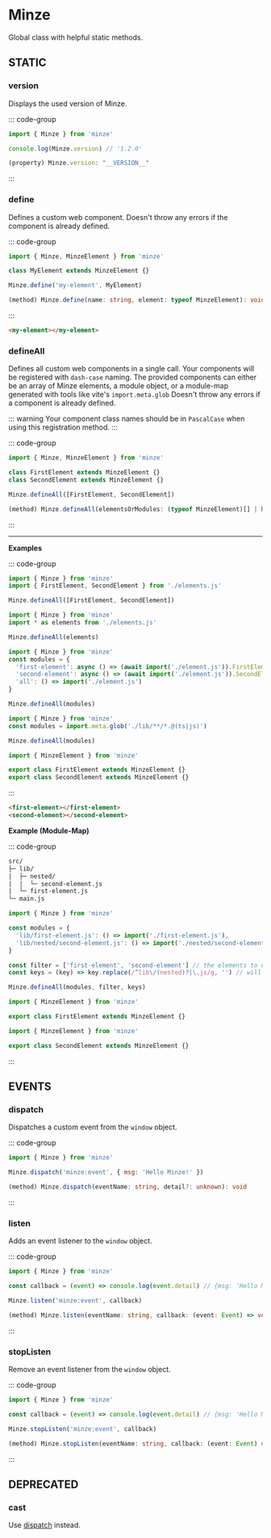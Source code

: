 # Minze

Global class with helpful static methods.

## STATIC

### version <Badge text="^1.0.0" />

Displays the used version of Minze.

::: code-group

```js [Code]
import { Minze } from 'minze'

console.log(Minze.version) // '1.2.0'
```

```ts [Type]
(property) Minze.version: "__VERSION__"
```

:::

### define <Badge text="^1.0.0" />

Defines a custom web component. Doesn't throw any errors if the component is already defined.

::: code-group

```js [Code]
import { Minze, MinzeElement } from 'minze'

class MyElement extends MinzeElement {}

Minze.define('my-element', MyElement)
```

```ts [Type]
(method) Minze.define(name: string, element: typeof MinzeElement): void
```

:::

```html
<my-element></my-element>
```

### defineAll <Badge text="^1.0.0" />

Defines all custom web components in a single call. Your components will be registered with `dash-case` naming. The provided components can either be an array of Minze elements, a module object, or a module-map generated with tools like vite's `import.meta.glob` Doesn't throw any errors if a component is already defined.

::: warning
Your component class names should be in `PascalCase` when using this registration method.
:::

::: code-group

```js [Code]
import { Minze, MinzeElement } from 'minze'

class FirstElement extends MinzeElement {}
class SecondElement extends MinzeElement {}

Minze.defineAll([FirstElement, SecondElement])
```

```ts [Type]
(method) Minze.defineAll(elementsOrModules: (typeof MinzeElement)[] | Record<string, unknown | (() => Promise<unknown>)>, filter?: string[] | null, keys?: false | ((key: string) => string) | null): void
```

:::

---

**Examples**

::: code-group

```js [Array]
import { Minze } from 'minze'
import { FirstElement, SecondElement } from './elements.js'

Minze.defineAll([FirstElement, SecondElement])
```

```js [Module]
import { Minze } from 'minze'
import * as elements from './elements.js'

Minze.defineAll(elements)
```

<!-- prettier-ignore-start -->
```js [Module-Map]
import { Minze } from 'minze'
const modules = {
  'first-element': async () => (await import('./element.js')).FirstElement,
  'second-element': async () => (await import('./element.js')).SecondElement,
  'all': () => import('./element.js')
}

Minze.defineAll(modules)
```
<!-- prettier-ignore-end -->

```js [Module-Map (Vite)]
import { Minze } from 'minze'
const modules = import.meta.glob('./lib/**/*.@(ts|js)')

Minze.defineAll(modules)
```

```js [./elements.js]
import { MinzeElement } from 'minze'

export class FirstElement extends MinzeElement {}
export class SecondElement extends MinzeElement {}
```

:::

<!-- prettier-ignore-start -->
```html
<first-element></first-element>
<second-element></second-element>
```
<!-- prettier-ignore-end -->

**Example (Module-Map)**

::: code-group

```txt [Files]
src/
├─ lib/
|  ├─ nested/
|  |  └─ second-element.js
|  └─ first-element.js
└─ main.js
```

<!-- prettier-ignore-start -->
```js [main.js]
import { Minze } from 'minze'

const modules = {
  'lib/first-element.js': () => import('./first-element.js'),
  'lib/nested/second-element.js': () => import('./nested/second-element.js')
}

const filter = ['first-element', 'second-element'] // the elements to define (optional)
const keys = (key) => key.replace(/^lib\/(nested)?|\.js/g, '') // will be applied to every key (optional)

Minze.defineAll(modules, filter, keys)
```
<!-- prettier-ignore-end -->

```js [./first-element.js]
import { MinzeElement } from 'minze'

export class FirstElement extends MinzeElement {}
```

```js [./nested/second-element.js]
import { MinzeElement } from 'minze'

export class SecondElement extends MinzeElement {}
```

:::

## EVENTS

### dispatch <Badge text="^1.3.2" />

Dispatches a custom event from the `window` object.

::: code-group

```js [Code]
import { Minze } from 'minze'

Minze.dispatch('minze:event', { msg: 'Hello Minze!' })
```

```ts [Type]
(method) Minze.dispatch(eventName: string, detail?: unknown): void
```

:::

### listen <Badge text="^1.0.0" />

Adds an event listener to the `window` object.

::: code-group

```js [Code]
import { Minze } from 'minze'

const callback = (event) => console.log(event.detail) // {msg: 'Hello Minze!'}

Minze.listen('minze:event', callback)
```

```ts [Type]
(method) Minze.listen(eventName: string, callback: (event: Event) => void): void
```

:::

### stopListen <Badge text="^1.0.0" />

Remove an event listener from the `window` object.

::: code-group

```js [Code]
import { Minze } from 'minze'

const callback = (event) => console.log(event.detail) // {msg: 'Hello Minze!'}

Minze.stopListen('minze:event', callback)
```

```ts [Type]
(method) Minze.stopListen(eventName: string, callback: (event: Event) => void): void
```

:::

## DEPRECATED

### cast <Badge type="warning" text="deprecated" />

Use [dispatch](/api/minze#dispatch) instead.
